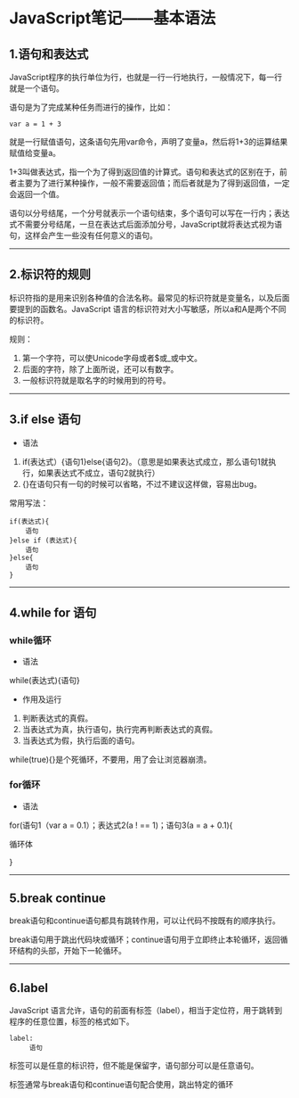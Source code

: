 # JavaScript笔记——基本语法


## 1.语句和表达式

JavaScript程序的执行单位为行，也就是一行一行地执行，一般情况下，每一行就是一个语句。

语句是为了完成某种任务而进行的操作，比如：

```
var a = 1 + 3
```

就是一行赋值语句，这条语句先用var命令，声明了变量a，然后将1+3的运算结果赋值给变量a。

1+3叫做表达式，指一个为了得到返回值的计算式。语句和表达式的区别在于，前者主要为了进行某种操作，一般不需要返回值；而后者就是为了得到返回值，一定会返回一个值。

语句以分号结尾，一个分号就表示一个语句结束，多个语句可以写在一行内；表达式不需要分号结尾，一旦在表达式后面添加分号，JavaScript就将表达式视为语句，这样会产生一些没有任何意义的语句。

***

## 2.标识符的规则

标识符指的是用来识别各种值的合法名称。最常见的标识符就是变量名，以及后面要提到的函数名。JavaScript 语言的标识符对大小写敏感，所以a和A是两个不同的标识符。

规则：

1.  第一个字符，可以使Unicode字母或者$或_或中文。
1.  后面的字符，除了上面所说，还可以有数字。
1.  一般标识符就是取名字的时候用到的符号。

***

## 3.if else 语句

-   语法

1.  if(表达式）{语句1}else{语句2}。（意思是如果表达式成立，那么语句1就执行，如果表达式不成立，语句2就执行）
1.  {}在语句只有一句的时候可以省略，不过不建议这样做，容易出bug。

常用写法：

```
if(表达式){
    语句
}else if (表达式){
    语句
}else{
    语句
}
```

***

## 4.while for 语句

### while循环

-   语法

while(表达式){语句}

-   作用及运行

1.  判断表达式的真假。
1.  当表达式为真，执行语句，执行完再判断表达式的真假。
1.  当表达式为假，执行后面的语句。

while(true){}是个死循环，不要用，用了会让浏览器崩溃。

### for循环

-   语法

for(语句1（var a = 0.1）；表达式2(a ! == 1)；语句3(a = a + 0.1){

循环体

}

***

## 5.break continue

break语句和continue语句都具有跳转作用，可以让代码不按既有的顺序执行。

break语句用于跳出代码块或循环；continue语句用于立即终止本轮循环，返回循环结构的头部，开始下一轮循环。

***

## 6.label

JavaScript 语言允许，语句的前面有标签（label），相当于定位符，用于跳转到程序的任意位置，标签的格式如下。

```
label:
     语句
```

标签可以是任意的标识符，但不能是保留字，语句部分可以是任意语句。

标签通常与break语句和continue语句配合使用，跳出特定的循环
